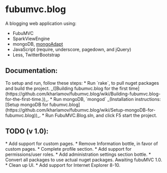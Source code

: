 <h1>fubumvc.blog</h1>
A blogging web application using:

* FubuMVC
* SparkViewEngine
* mongoDB, <a href="https://github.com/kharlamov/mongo-csharp-adapt">mongoAdapt</a>
* JavaScript (require, underscore, pagedown, and jQuery)
* Less, TwitterBootstrap

<h2>Documentation:</h2>
To setup and run, follow these steps: 
* Run `rake`, to pull nuget packages and build the project. _([Building fubumvc.blog for the first time](https://github.com/kharlamov/fubumvc.blog/wiki/Building-fubumvc.blog-for-the-first-time.))_.
* Run mongoDB, `mongod`  _(Installation instructions: [Setup mongoDB for fubumvc.blog](https://github.com/kharlamov/fubumvc.blog/wiki/Setup-mongoDB-for-fubumvc.blog))_.
* Run FubuMVC.Blog.sln, and click F5 start the project.


<h2>TODO (v 1.0):</h2>
* Add support for custom pages.
* Remove Information bottle, in favor of custom pages.
* Complete profile section.
* Add support for permissions/user roles.
* Add administration settings section bottle.
* Convert all packages to use actual nuget packages. Awaiting fubuMVC 1.0.
* Clean up UI.
* Add support for Internet Explorer 8-10.
